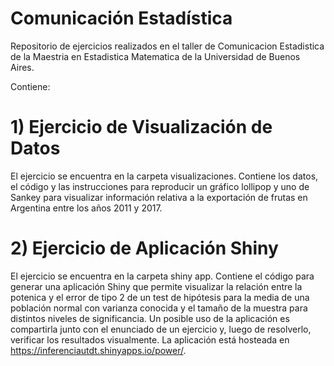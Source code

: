 # Comunicación Estadística
Repositorio de ejercicios realizados en el taller de Comunicacion Estadistica de la Maestria en Estadistica Matematica de la Universidad de Buenos Aires. 

Contiene: 

# 1) Ejercicio de Visualización de Datos
El ejercicio se encuentra en la carpeta visualizaciones. Contiene los datos, el código y las instrucciones para reproducir un gráfico lollipop y uno de Sankey para visualizar información relativa a la exportación de frutas en Argentina entre los años 2011 y 2017. 

# 2) Ejercicio de Aplicación Shiny
El ejercicio se encuentra en la carpeta shiny app. Contiene el código para generar una aplicación Shiny que permite visualizar la relación entre la potenica y el error de tipo 2 de un test de hipótesis para la media de una población normal con varianza conocida y el tamaño de la muestra para distintos niveles de significancia. Un posible uso de la aplicación es compartirla junto con el enunciado de un ejercicio y, luego de resolverlo, verificar los resultados visualmente. 
La aplicación está hosteada en https://inferenciautdt.shinyapps.io/power/. 